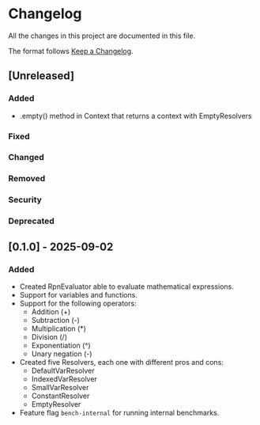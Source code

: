 # Changelog

All the changes in this project are documented in this file.

The format follows [Keep a Changelog](https://keepachangelog.com/en/1.0.0/).

## [Unreleased]

### Added
- .empty() method in Context that returns a context with EmptyResolvers
### Fixed
### Changed
### Removed
### Security
### Deprecated

## [0.1.0] - 2025-09-02

### Added
- Created RpnEvaluator able to evaluate mathematical expressions.
- Support for variables and functions.
- Support for the following operators:
    - Addition (+)
    - Subtraction (-)
    - Multiplication (\*)
    - Division (/)
    - Exponentiation (^)
    - Unary negation (-)
- Created five Resolvers, each one with different pros and cons:
    - DefaultVarResolver
    - IndexedVarResolver
    - SmallVarResolver
    - ConstantResolver
    - EmptyResolver
- Feature flag `bench-internal` for running internal benchmarks.

